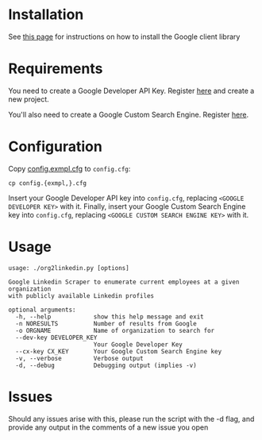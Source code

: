 # Installation
See [this page](https://developers.google.com/api-client-library/python/start/installation#system-requirements) for instructions on how to install the Google client library

# Requirements
You need to create a Google Developer API Key. Register [here](https://console.developers.google.com/) and create a new project.

You'll also need to create a Google Custom Search Engine. Register [here](https://cse.google.com/cse/all).

# Configuration
Copy [config.exmpl.cfg](config.exmpl.cfg) to ```config.cfg```:

```
cp config.{exmpl,}.cfg
```

Insert your Google Developer API key into ```config.cfg```, replacing ```<GOOGLE DEVELOPER KEY>``` with it.
Finally, insert your Google Custom Search Engine key into ```config.cfg```, replacing ```<GOOGLE CUSTOM SEARCH ENGINE KEY>``` with it.

# Usage

```
usage: ./org2linkedin.py [options]

Google Linkedin Scraper to enumerate current employees at a given organization
with publicly available Linkedin profiles

optional arguments:
  -h, --help            show this help message and exit
  -n NORESULTS          Number of results from Google
  -o ORGNAME            Name of organization to search for
  --dev-key DEVELOPER_KEY
                        Your Google Developer Key
  --cx-key CX_KEY       Your Google Custom Search Engine key
  -v, --verbose         Verbose output
  -d, --debug           Debugging output (implies -v)
```

# Issues
Should any issues arise with this, please run the script with the -d flag, and provide any output in the comments of a new issue you open
